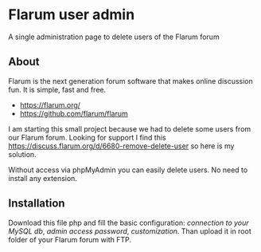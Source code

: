 # Flarum user admin

A single administration page to delete users of the Flarum forum

## About

Flarum is the next generation forum software that makes online discussion fun. It is simple, fast and free.
* https://flarum.org/
* https://github.com/flarum/flarum

I am starting this small project because we had to delete some users from our Flarum forum.
Looking for support I find this https://discuss.flarum.org/d/6680-remove-delete-user so here is my solution.

Without access via phpMyAdmin you can easily delete users. No need to install any extension.

## Installation

Download this file php and fill the basic configuration: _connection to your MySQL db_, _admin access password_, _customization_.
Than upload it in root folder of your Flarum forum with FTP.
